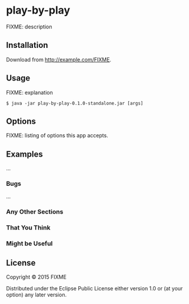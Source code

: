 # play-by-play

FIXME: description

## Installation

Download from http://example.com/FIXME.

## Usage

FIXME: explanation

    $ java -jar play-by-play-0.1.0-standalone.jar [args]

## Options

FIXME: listing of options this app accepts.

## Examples

...

### Bugs

...

### Any Other Sections
### That You Think
### Might be Useful

## License

Copyright © 2015 FIXME

Distributed under the Eclipse Public License either version 1.0 or (at
your option) any later version.
